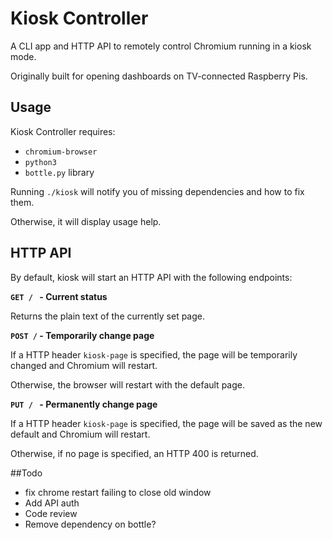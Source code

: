 Kiosk Controller
================

A CLI app and HTTP API to remotely control Chromium running in a kiosk mode.

Originally built for opening dashboards on TV-connected Raspberry Pis.

## Usage

Kiosk Controller requires:

- `chromium-browser`
- `python3`
- `bottle.py` library

Running `./kiosk` will notify you of missing dependencies and how to fix them.

Otherwise, it will display usage help.

## HTTP API

By default, kiosk will start an HTTP API with the following endpoints:

**`GET / ` - Current status** 

Returns the plain text of the currently set page.

**`POST /` - Temporarily change page**

If a HTTP header `kiosk-page` is specified, the page will be temporarily changed and Chromium will restart.

Otherwise, the browser will restart with the default page.

**`PUT / ` - Permanently change page**

If a HTTP header `kiosk-page` is specified, the page will be saved as the new default and Chromium will restart.

Otherwise, if no page is specified, an HTTP 400 is returned.

##Todo

- fix chrome restart failing to close old window
- Add API auth
- Code review
- Remove dependency on bottle?
